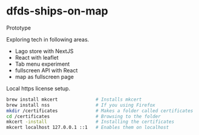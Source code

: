 # dfds-ships-on-map


Prototype

Exploring tech in following areas.

* Lago store with NextJS
* React with leaflet
* Tab menu experiment
* fullscreen API with React
* map as fullscreen page



Local https license setup.

```bash
brew install mkcert              # Installs mkcert
brew install nss                 # If you using Firefox
mkdir /certificates              # Makes a folder called certificates
cd /certificates                 # Browsing to the folder
mkcert -install                  # Installing the certificates
mkcert localhost 127.0.0.1 ::1   # Enables them on localhost
```